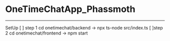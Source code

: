  # OneTimeChatApp_Phassmoth
--- 
SetUp
[ ] step 1 cd onetimechat/backend -> npx ts-node src/index.ts
[ ]step 2 cd onetimechat/frontend -> npm start
